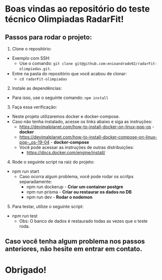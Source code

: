 # Boas vindas ao repositório do teste técnico Olimpiadas RadarFit!

## Passos para rodar o projeto:

1. Clone o repositório:
  - Exemplo com SSH:
    - Use o comando: `git clone git@github.com:enioandrade92/radarFit-olimpiadas.git`.
  - Entre na pasta do repositório que você acabou de clonar:
    - `cd radarFit-olimpiadas`

2. Instale as dependências:
  - Para isso, use o seguinte comando: `npm install`

3. Faça essa verificação:
  - Neste projeto utilizaremos docker e docker-compose.
  - Caso não tenha instalado, acesse os links abaixo e siga as instruções:
    - https://devimalplanet.com/how-to-install-docker-on-linux-pop-os - **docker**
    - https://devimalplanet.com/how-to-install-docker-compose-on-linux-pop-_os-19-04 - **docker-compose**
    - Você pode acessar as instruções de outras distribuições:
      - https://docs.docker.com/engine/install/ 

4. Rode o seguinte script na raiz do projeto:
  - npm run start 
    - Caso ocorra algum problema, você pode rodar os scritps separadamente:
      - npm run dockerup - **Criar um container postgre**
      - npm run prisma - **Criar ou restaurar os dados no DB**
      - npm run dev - **Rodar o nodemon**

5. Para testar, utilize o seguinte script:
  - npm run test
    - Obs: O banco de dados é restaurado todas as vezes que o teste roda.


## Caso você tenha algum problema nos passos anteriores, não hesite em entrar em contato.

# Obrigado!
